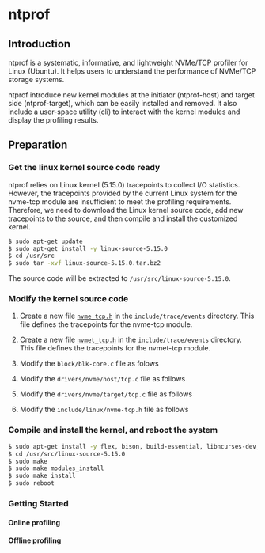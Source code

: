 # ntprof

## Introduction

ntprof is a systematic, informative, and lightweight NVMe/TCP profiler for Linux (Ubuntu). It helps users to understand the performance of NVMe/TCP storage systems. 

ntprof introduce new kernel modules at the initiator (ntprof-host) and target side (ntprof-target), which can be easily installed and removed. It also include a user-space utility (cli) to interact with the kernel modules and display the profiling results.

## Preparation

### Get the linux kernel source code ready

ntprof relies on Linux kernel (5.15.0) tracepoints to collect I/O statistics. However, the tracepoints provided by the current Linux system for the nvme-tcp module are insufficient to meet the profiling requirements. Therefore, we need to download the Linux kernel source code, add new tracepoints to the source, and then compile and install the customized kernel.

``` bash
$ sudo apt-get update
$ sudo apt-get install -y linux-source-5.15.0
$ cd /usr/src
$ sudo tar -xvf linux-source-5.15.0.tar.bz2
```

The source code will be extracted to `/usr/src/linux-source-5.15.0`.

### Modify the kernel source code

1. Create a new file [`nvme_tcp.h`](kernel_change/include/trace/events/nvme_tcp.h.new) in the `include/trace/events` directory. This file defines the tracepoints for the nvme-tcp module.

2. Create a new file [`nvmet_tcp.h`](kernel_change/drivers/nvme/host/nvme_tcp.c.new) in the `include/trace/events` directory. This file defines the tracepoints for the nvmet-tcp module.

3. Modify the `block/blk-core.c` file as folows

4. Modify the `drivers/nvme/host/tcp.c` file as follows

5. Modify the `drivers/nvme/target/tcp.c` file as follows

6. Modify the `include/linux/nvme-tcp.h` file as follows

### Compile and install the kernel, and reboot the system

``` bash
$ sudo apt-get install -y flex, bison, build-essential, libncurses-dev, libssl-dev, libelf-dev, bc, dwarves
$ cd /usr/src/linux-source-5.15.0
$ sudo make
$ sudo make modules_install
$ sudo make install
$ sudo reboot
```

### Getting Started

#### Online profiling


#### Offline profiling

